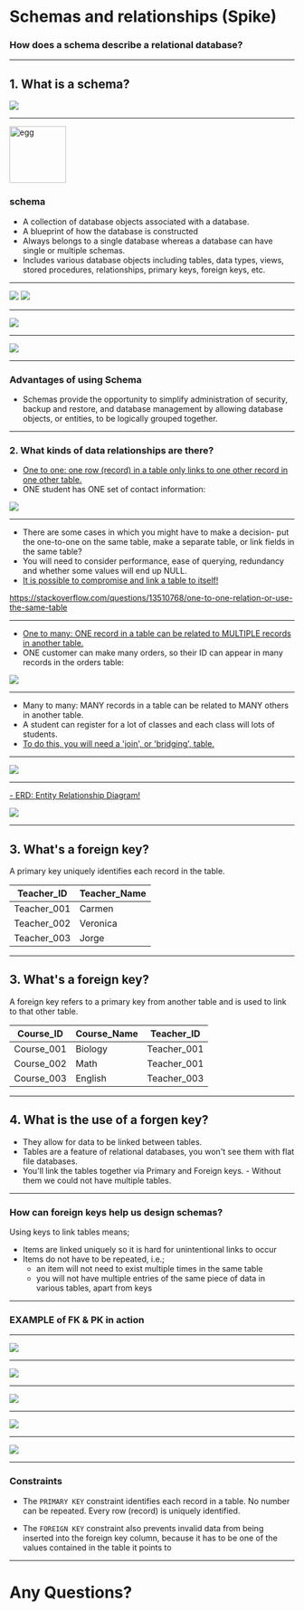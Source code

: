 # Schemas and relationships (Spike)

### How does a schema describe a relational database?

---

<!-- Jihyun -->
## 1. What is a schema?
![](https://i.imgur.com/p8JYmbd.gif)

----


<img src="https://external-content.duckduckgo.com/iu/?u=https%3A%2F%2Ftse2.mm.bing.net%2Fth%3Fid%3DOIP.yxkGvUU0K65ZGpIuT4YXewHaGf%26pid%3DApi&f=1" width="100" alt="egg" />

### schema
* A collection of database objects associated with a database.
* A blueprint of how the database is constructed
* Always belongs to a single database whereas a database can have single or multiple schemas. 
* Includes various database objects including tables, data types, views, stored procedures, relationships, primary keys, foreign keys, etc.

----

![](https://i.imgur.com/pgo1jAE.png) ![](https://i.imgur.com/XqOmz4z.png)

----

![](https://i.imgur.com/eXL0bid.png)

----

![](https://i.imgur.com/y45XTwB.png)

<!-- Customer Data: Data related to the customers, such as their name, address, etc
Business: Data required to run the business, such as staff, store locations, payment details, etc
Inventory: Details on all products. In this case the products are movies, so it contains data such as movie title, its category, the actors, etc.
Views: Special view on data used for appraisals.
 -->

----

### Advantages of using Schema
* Schemas provide the opportunity to simplify administration of security, backup and restore, and database management by allowing database objects, or entities, to be logically grouped together.

---

<!-- Jennifer -->
### 2. What kinds of data relationships are there?
 
- [One to one: one row (record) in a table only links to one other record in one other table.](https://https://fmhelp.filemaker.com/help/18/fmp/en/index.html#page/FMP_Help%2Fone-to-one-relationships.html%23)
- ONE student has ONE set of contact information:

![](https://i.imgur.com/SeDtaCL.png)

----

- There are some cases in which you might have to make a decision- put the one-to-one on the same table, make a separate table, or link fields in the same table?
- You will need to consider performance, ease of querying, redundancy and whether some values will end up NULL. 
-  [It is possible to compromise and link a table to itself!](https://support.airtable.com/hc/en-us/articles/218734758-A-beginner-s-guide-to-many-to-many-relationships)

https://stackoverflow.com/questions/13510768/one-to-one-relation-or-use-the-same-table

[](https://media.giphy.com/media/eebmNnxxtSNiw/giphy.gif)

----

- [One to many: ONE record in a table can be related to MULTIPLE records in another table. ](https://fmhelp.filemaker.com/help/18/fmp/en/index.html#page/FMP_Help%2Fone-to-many-relationships.html%23)
- ONE customer can make many orders, so their ID can appear in many records in the orders table:

![](https://i.imgur.com/sfH1CMw.png)


----

- Many to many: MANY records in a table can be related to MANY others in another table.
- A student can register for a lot of classes and each class will lots of students. 
- [To do this, you will need a 'join', or 'bridging', table.](https://fmhelp.filemaker.com/help/18/fmp/en/index.html#page/FMP_Help%2Fmany-to-many-relationships.html%23)

----

![](https://i.imgur.com/IDjkOWS.png)

----

[- ERD: Entity Relationship Diagram!](https://dev.to/helenanders26/entity-relationship-diagrams-explained-by-sonic-the-hedgehog-1m68)

![](https://i.imgur.com/Mn1npJx.png)



---

<!-- Azizi -->
## 3. What's a foreign key?

A primary key uniquely identifies each record in the table.

| Teacher_ID | Teacher_Name|
| ---------- | ----------- | 
| Teacher_001 |	Carmen |
| Teacher_002 |	Veronica |
| Teacher_003 |	Jorge |

----

## 3. What's a foreign key?

A foreign key refers to a primary key from another table and is used to link to that other table.

| Course_ID | Course_Name | Teacher_ID |
| --------- | ----------- | ---------- |
| Course_001| 	Biology |Teacher_001|
|Course_002 |	Math 	|Teacher_001|
|Course_003 |	English |Teacher_003|

----

## 4. What is the use of a forgen key? 

- They allow for data to be linked between tables.
- Tables are a feature of relational databases, you won't see them with flat file databases. 
- You'll link the tables together via Primary and Foreign keys. - Without them we could not have multiple tables. 

----

### How can foreign keys help us design schemas?

Using keys to link tables means;
- Items are linked uniquely so it is hard for unintentional links to occur
- Items do not have to be repeated, i.e.;
    - an item will not need to exist multiple times in the same table
    - you will not have multiple entries of the same piece of data in various tables, apart from keys

---

<!-- Trish -->
### EXAMPLE of FK & PK in action 


----

![](https://i.imgur.com/Rv9iDDx.png)


----

![](https://i.imgur.com/qzj8MeZ.png)


----

![](https://i.imgur.com/JSzvzIV.png)

----

![](https://i.imgur.com/tRvNLDV.png)

----

![](https://i.imgur.com/PT8xbBj.png)

---

<!-- Azizi -->
### Constraints
- The `PRIMARY KEY` constraint identifies each record in a table. No number can be repeated. Every row (record) is uniquely identified. 

- The `FOREIGN KEY` constraint also prevents invalid data from being inserted into the foreign key column, because it has to be one of the values contained in the table it points to

---

# Any Questions?
